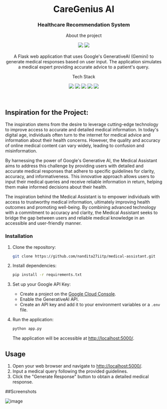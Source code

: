 <h1 align="center">CareGenius AI</h1>
<h3 align="center">Healthcare Recommendation System</h3>

<p align="center">About the project</p>
<p align="center">
    <img src="https://img.shields.io/github/forks/nandita27iitp/medical-assistant">
    <img src="https://img.shields.io/github/stars/nandita27iitp/medical-assistant"><br><br>
    A Flask web application that uses Google's GenerativeAI (Gemini) to generate medical responses based on user input. The application simulates a medical expert providing accurate advice to a patient's query.
<br>
</p>

<p align="center">Tech Stack</p>
<p align="center">
    <img src="https://img.shields.io/badge/python-%231572B6.svg?style=for-the-badge&logo=python&logoColor=white"> 
    <img src="https://img.shields.io/badge/googleapi-%231572B6.svg?style=for-the-badge&logo=GoogleAPI&logoColor=white">
    <img src="https://img.shields.io/badge/GenAI-FF6C37?style=for-the-badge&logo=genAI&logoColor=white">
    <img src="https://img.shields.io/badge/html-%231572B6.svg?style=for-the-badge&logo=html5&logoColor=white">
    <img src="https://img.shields.io/badge/css-%23323330.svg?style=for-the-badge&logo=css3&logoColor=%23F7DF1E">
</p>
<br>

## Inspiration for the Project:

The inspiration stems from the desire to leverage cutting-edge technology to improve access to accurate and detailed medical information. In today's digital age, individuals often turn to the internet for medical advice and information about their health concerns. However, the quality and accuracy of online medical content can vary widely, leading to confusion and misinformation.

By harnessing the power of Google's Generative AI, the Medical Assistant aims to address this challenge by providing users with detailed and accurate medical responses that adhere to specific guidelines for clarity, accuracy, and informativeness. This innovative approach allows users to input their medical queries and receive reliable information in return, helping them make informed decisions about their health.

The inspiration behind the Medical Assistant is to empower individuals with access to trustworthy medical information, ultimately improving health outcomes and promoting well-being. By combining advanced technology with a commitment to accuracy and clarity, the Medical Assistant seeks to bridge the gap between users and reliable medical knowledge in an accessible and user-friendly manner.

### Installation

1. Clone the repository:

   ```bash
   git clone https://github.com/nandita27iitp/medical-assistant.git
   ```

2. Install dependencies:

   ```bash
   pip install -r requirements.txt
   ```

3. Set up your Google API Key:

   - Create a project on the [Google Cloud Console](https://console.cloud.google.com/).
   - Enable the GenerativeAI API.
   - Create an API key and add it to your environment variables or a `.env` file.

4. Run the application:

   ```bash
   python app.py
   ```

   The application will be accessible at [http://localhost:5000/](http://localhost:5000/).

## Usage

1. Open your web browser and navigate to [http://localhost:5000/](http://localhost:5000/).
2. Input a medical query following the provided guidelines.
3. Click the "Generate Response" button to obtain a detailed medical response.

##Screenshots

![image](https://github.com/nandita27iitp/medical-assistant/assets/94813932/219ba807-6f7b-4936-a1de-ca59bd7c5216)




